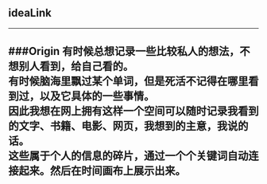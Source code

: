 ideaLink
--------------
 ---
###Origin
有时候总想记录一些比较私人的想法，不想别人看到，给自己看的。  
有时候脑海里飘过某个单词，但是死活不记得在哪里看到过，以及它具体的一些事情。  
因此我想在网上拥有这样一个空间可以随时记录我看到的文字、书籍、电影、网页，我想到的主意，我说的话。  
这些属于个人的信息的碎片，通过一个个关键词自动连接起来。然后在时间画布上展示出来。  
 --- 
